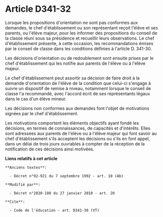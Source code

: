 # Article D341-32

Lorsque les propositions d'orientation ne sont pas conformes aux demandes, le chef d'établissement ou son représentant reçoit
l'élève et ses parents, ou l'élève majeur, pour les informer des propositions du conseil de la classe réuni sous sa
présidence et recueillir leurs observations. Le chef d'établissement présente, à cette occasion, les recommandations émises
par le conseil de classe dans les conditions définies à l'article D. 341-30. 

Les décisions d'orientation ou de redoublement sont ensuite prises par le chef d'établissement qui les notifie aux parents de
l'élève ou à l'élève majeur. 

Le chef d'établissement peut assortir sa décision de faire droit à la demande d'orientation de l'élève de la condition que
celui-ci s'engage à suivre un dispositif de remise à niveau, notamment lorsque le conseil de classe l'a recommandé, avec
l'accord écrit de ses représentants légaux dans le cas d'un élève mineur. 

Les décisions non conformes aux demandes font l'objet de motivations signées par le chef d'établissement. 

Les motivations comportent les éléments objectifs ayant fondé les décisions, en termes de connaissances, de capacités et
d'intérêts. Elles sont adressées aux parents de l'élève ou à l'élève majeur qui font savoir au chef d'établissement s'ils
acceptent les décisions ou s'ils en font appel, dans un délai de trois jours ouvrables à compter de la réception de la
notification de ces décisions ainsi motivées.

**Liens relatifs à cet article**

	**Anciens textes**:

	  - Décret n°92-921 du 7 septembre 1992 - art. 10 (Ab)

	**Modifié par**:

	  - Décret n°2010-100 du 27 janvier 2010 - art. 20

	**Cite**:

	  - Code de l'éducation - art. D341-30 (VT)
